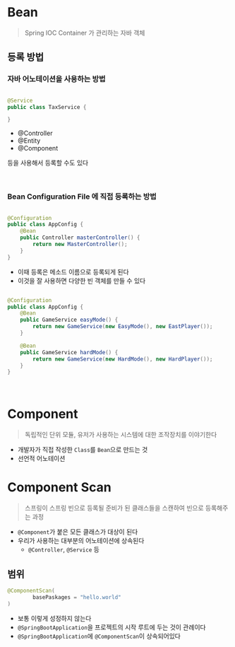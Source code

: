 # Bean

> Spring IOC Container 가 관리하는 자바 객체

## 등록 방법

### 자바 어노테이션을 사용하는 방법

```java

@Service
public class TaxService {

}
```

* @Controller
* @Entity
* @Component

등을 사용해서 등록할 수도 있다

<br>

### Bean Configuration File 에 직접 등록하는 방법

```java

@Configuration
public class AppConfig {
    @Bean
    public Controller masterController() {
        return new MasterController();
    }
}
```

* 이때 등록은 메소드 이름으로 등록되게 된다
* 이것을 잘 사용하면 다양한 빈 객체를 만들 수 있다

```java

@Configuration
public class AppConfig {
    @Bean
    public GameService easyMode() {
        return new GameService(new EasyMode(), new EastPlayer());
    }

    @Bean
    public GameService hardMode() {
        return new GameService(new HardMode(), new HardPlayer());
    }
}
```

<br>

# Component

> 독립적인 단위 모듈, 유저가 사용하는 시스템에 대한 조작장치를 이야기한다

* 개발자가 직접 작성한 `Class`를 `Bean`으로 만드는 것
* 선언적 어노테이션

# Component Scan

> 스프링이 스프링 빈으로 등록될 준비가 된 클래스들을 스캔하여 빈으로 등록해주는 과정

* `@Component`가 붙은 모든 클래스가 대상이 된다
* 우리가 사용하는 대부분의 어노테이션에 상속된다
    * `@Controller`, `@Service` 등

## 범위

```java
@ComponentScan(
        basePaskages = "hello.world"
)
```

* 보통 이렇게 성정하지 않는다
* `@SpringBootApplication`을 프로젝트의 시작 루트에 두는 것이 관례이다
* `@SpringBootApplication`에 `@ComponentScan`이 상속되어있다

